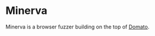 # Minerva

Minerva is a browser fuzzer building on the top of [Domato](https://github.com/googleprojectzero/domato).